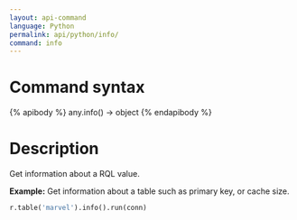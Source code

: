 ```yaml
---
layout: api-command 
language: Python
permalink: api/python/info/
command: info 
---
```


# Command syntax #

{% apibody %}
any.info() &rarr; object
{% endapibody %}

# Description #

Get information about a RQL value.

__Example:__ Get information about a table such as primary key, or cache size.

```py
r.table('marvel').info().run(conn)
```


